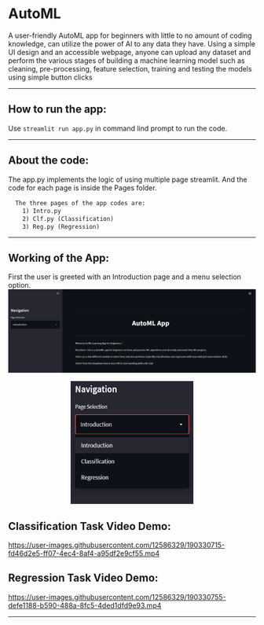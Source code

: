 # AutoML

A user-friendly AutoML app for beginners with little to no amount of coding knowledge, can utilize the power of AI to any data they have. Using a simple UI design and an accessible webpage, anyone can upload any dataset and perform the various stages of building a machine learning model such as cleaning, pre-processing, feature selection, training and testing the models using simple button clicks

---

## How to run the app:

Use `streamlit run app.py` in command lind prompt to run the code.

---

## About the code: 

The app.py implements the logic of using multiple page streamlit. And the code for each page is inside the Pages folder.

      The three pages of the app codes are:
        1) Intro.py
        2) Clf.py (Classification)
        3) Reg.py (Regression)
       
---

## Working of the App:

First the user is greeted with an Introduction page and a menu selection option.
![Intro](https://github.com/Dharineesh-Karthikeyan/AutoML/blob/main/Working%20Demo/Intro.png)

<p align="center">
  <img width="250" height="250" src="https://github.com/Dharineesh-Karthikeyan/AutoML/blob/main/Working%20Demo/Selection.png">
</p>


## Classification Task Video Demo:


https://user-images.githubusercontent.com/12586329/190330715-fd46d2e5-ff07-4ec4-8af4-a95df2e9cf55.mp4





## Regression Task Video Demo:


https://user-images.githubusercontent.com/12586329/190330755-defe1188-b590-488a-8fc5-4ded1dfd9e93.mp4



---
 
 
